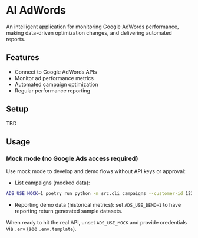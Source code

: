 # AI AdWords

An intelligent application for monitoring Google AdWords performance, making data-driven optimization changes, and delivering automated reports.

## Features
- Connect to Google AdWords APIs
- Monitor ad performance metrics
- Automated campaign optimization
- Regular performance reporting

## Setup
TBD

## Usage

### Mock mode (no Google Ads access required)
Use mock mode to develop and demo flows without API keys or approval:

- List campaigns (mocked data):

```bash
ADS_USE_MOCK=1 poetry run python -m src.cli campaigns --customer-id 1234567890 --action list
```

- Reporting demo data (historical metrics): set `ADS_USE_DEMO=1` to have reporting return generated sample datasets.

When ready to hit the real API, unset `ADS_USE_MOCK` and provide credentials via `.env` (see `.env.template`).

